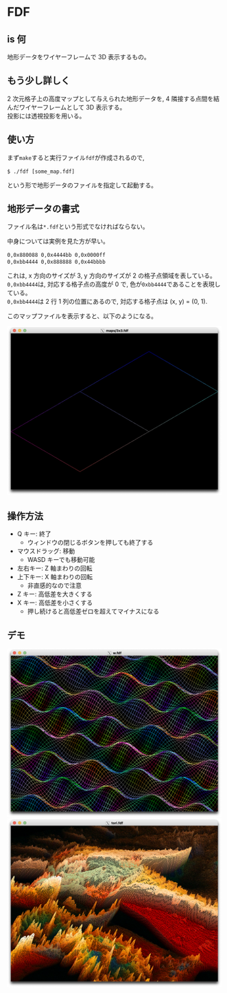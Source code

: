 # FDF

## is 何

地形データをワイヤーフレームで 3D 表示するもの。

## もう少し詳しく

2 次元格子上の高度マップとして与えられた地形データを, 4 隣接する点間を結んだワイヤーフレームとして 3D 表示する。\
投影には透視投影を用いる。

## 使い方

まず`make`すると実行ファイル`fdf`が作成されるので,

```
$ ./fdf [some_map.fdf]
```

という形で地形データのファイルを指定して起動する。

## 地形データの書式

ファイル名は`*.fdf`という形式でなければならない。

中身については実例を見た方が早い。

```
0,0x880088 0,0x4444bb 0,0x0000ff
0,0xbb4444 0,0x888888 0,0x44bbbb
```

これは, x 方向のサイズが 3, y 方向のサイズが 2 の格子点領域を表している。\
`0,0xbb4444`は, 対応する格子点の高度が 0 で, 色が`0xbb4444`であることを表現している。\
`0,0xbb4444`は 2 行 1 列の位置にあるので, 対応する格子点は (x, y) = (0, 1).

このマップファイルを表示すると、以下のようになる。

<img width=500 src="images/3x3.png">

## 操作方法

- Q キー: 終了
  - ウィンドウの閉じるボタンを押しても終了する
- マウスドラッグ: 移動
  - WASD キーでも移動可能
- 左右キー: Z 軸まわりの回転
- 上下キー: X 軸まわりの回転
  - 非直感的なので注意
- Z キー: 高低差を大きくする
- X キー: 高低差を小さくする
  - 押し続けると高低差ゼロを超えてマイナスになる

## デモ

<img width=500 src="images/w.png">

<img width=500 src="images/tori.png">
